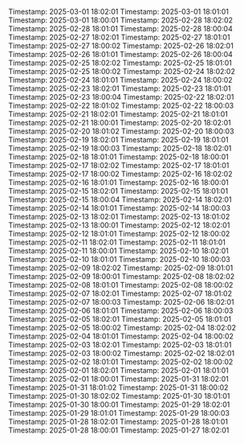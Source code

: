 Timestamp: 2025-03-01 18:02:01
Timestamp: 2025-03-01 18:01:01
Timestamp: 2025-03-01 18:00:01
Timestamp: 2025-02-28 18:02:02
Timestamp: 2025-02-28 18:01:01
Timestamp: 2025-02-28 18:00:04
Timestamp: 2025-02-27 18:02:01
Timestamp: 2025-02-27 18:01:01
Timestamp: 2025-02-27 18:00:02
Timestamp: 2025-02-26 18:02:01
Timestamp: 2025-02-26 18:01:01
Timestamp: 2025-02-26 18:00:04
Timestamp: 2025-02-25 18:02:02
Timestamp: 2025-02-25 18:01:01
Timestamp: 2025-02-25 18:00:02
Timestamp: 2025-02-24 18:02:02
Timestamp: 2025-02-24 18:01:01
Timestamp: 2025-02-24 18:00:02
Timestamp: 2025-02-23 18:02:01
Timestamp: 2025-02-23 18:01:01
Timestamp: 2025-02-23 18:00:04
Timestamp: 2025-02-22 18:02:01
Timestamp: 2025-02-22 18:01:02
Timestamp: 2025-02-22 18:00:03
Timestamp: 2025-02-21 18:02:01
Timestamp: 2025-02-21 18:01:01
Timestamp: 2025-02-21 18:00:01
Timestamp: 2025-02-20 18:02:01
Timestamp: 2025-02-20 18:01:02
Timestamp: 2025-02-20 18:00:03
Timestamp: 2025-02-19 18:02:01
Timestamp: 2025-02-19 18:01:01
Timestamp: 2025-02-19 18:00:03
Timestamp: 2025-02-18 18:02:01
Timestamp: 2025-02-18 18:01:01
Timestamp: 2025-02-18 18:00:01
Timestamp: 2025-02-17 18:02:02
Timestamp: 2025-02-17 18:01:01
Timestamp: 2025-02-17 18:00:02
Timestamp: 2025-02-16 18:02:02
Timestamp: 2025-02-16 18:01:01
Timestamp: 2025-02-16 18:00:01
Timestamp: 2025-02-15 18:02:01
Timestamp: 2025-02-15 18:01:01
Timestamp: 2025-02-15 18:00:04
Timestamp: 2025-02-14 18:02:01
Timestamp: 2025-02-14 18:01:01
Timestamp: 2025-02-14 18:00:03
Timestamp: 2025-02-13 18:02:01
Timestamp: 2025-02-13 18:01:02
Timestamp: 2025-02-13 18:00:01
Timestamp: 2025-02-12 18:02:01
Timestamp: 2025-02-12 18:01:01
Timestamp: 2025-02-12 18:00:02
Timestamp: 2025-02-11 18:02:01
Timestamp: 2025-02-11 18:01:01
Timestamp: 2025-02-11 18:00:01
Timestamp: 2025-02-10 18:02:01
Timestamp: 2025-02-10 18:01:01
Timestamp: 2025-02-10 18:00:03
Timestamp: 2025-02-09 18:02:02
Timestamp: 2025-02-09 18:01:01
Timestamp: 2025-02-09 18:00:01
Timestamp: 2025-02-08 18:02:02
Timestamp: 2025-02-08 18:01:01
Timestamp: 2025-02-08 18:00:02
Timestamp: 2025-02-07 18:02:01
Timestamp: 2025-02-07 18:01:02
Timestamp: 2025-02-07 18:00:03
Timestamp: 2025-02-06 18:02:01
Timestamp: 2025-02-06 18:01:01
Timestamp: 2025-02-06 18:00:03
Timestamp: 2025-02-05 18:02:01
Timestamp: 2025-02-05 18:01:01
Timestamp: 2025-02-05 18:00:02
Timestamp: 2025-02-04 18:02:02
Timestamp: 2025-02-04 18:01:01
Timestamp: 2025-02-04 18:00:02
Timestamp: 2025-02-03 18:02:01
Timestamp: 2025-02-03 18:01:01
Timestamp: 2025-02-03 18:00:02
Timestamp: 2025-02-02 18:02:01
Timestamp: 2025-02-02 18:01:01
Timestamp: 2025-02-02 18:00:02
Timestamp: 2025-02-01 18:02:01
Timestamp: 2025-02-01 18:01:01
Timestamp: 2025-02-01 18:00:01
Timestamp: 2025-01-31 18:02:01
Timestamp: 2025-01-31 18:01:02
Timestamp: 2025-01-31 18:00:02
Timestamp: 2025-01-30 18:02:02
Timestamp: 2025-01-30 18:01:01
Timestamp: 2025-01-30 18:00:01
Timestamp: 2025-01-29 18:02:01
Timestamp: 2025-01-29 18:01:01
Timestamp: 2025-01-29 18:00:03
Timestamp: 2025-01-28 18:02:01
Timestamp: 2025-01-28 18:01:01
Timestamp: 2025-01-28 18:00:01
Timestamp: 2025-01-27 18:02:01
